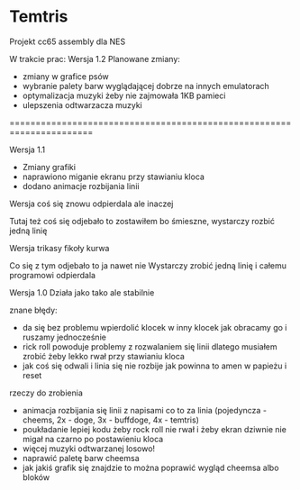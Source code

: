 # Temtris
Projekt cc65 assembly dla NES

W trakcie prac: Wersja 1.2
Planowane zmiany:
- zmiany w grafice psów
- wybranie palety barw wyglądającej dobrze na innych emulatorach
- optymalizacja muzyki żeby nie zajmowała 1KB pamieci
- ulepszenia odtwarzacza muzyki

======================================================================

Wersja 1.1
- Zmiany grafiki
- naprawiono miganie ekranu przy stawianiu kloca
- dodano animacje rozbijania linii

Wersja coś się znowu odpierdala ale inaczej

Tutaj też coś się odjebało to zostawiłem bo śmieszne, wystarczy rozbić jedną linię

Wersja trikasy fikoły kurwa

Co się z tym odjebało to ja nawet nie
Wystarczy zrobić jedną linię i całemu programowi odpierdala

Wersja 1.0
Działa jako tako ale stabilnie

znane błędy:
- da się bez problemu wpierdolić klocek w inny klocek jak obracamy go i ruszamy jednocześnie
- rick roll powoduje problemy z rozwalaniem się linii dlatego musiałem zrobić żeby lekko rwał przy stawianiu kloca
- jak coś się odwali i linia się nie rozbije jak powinna to amen w papieżu i reset

rzeczy do zrobienia
- animacja rozbijania się linii z napisami co to za linia (pojedyncza - cheems, 2x - doge, 3x - buffdoge, 4x - temtris)
- poukładanie lepiej kodu żeby rock roll nie rwał i żeby ekran dziwnie nie migał na czarno po postawieniu kloca
- więcej muzyki odtwarzanej losowo!
- naprawić paletę barw cheemsa
- jak jakiś grafik się znajdzie to można poprawić wygląd cheemsa albo bloków
